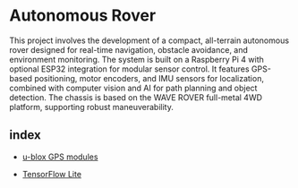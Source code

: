 
# Autonomous Rover

This project involves the development of a compact, all-terrain autonomous rover designed for real-time navigation, obstacle avoidance, and environment monitoring. The system is built on a Raspberry Pi 4 with optional ESP32 integration for modular sensor control. It features GPS-based positioning, motor encoders, and IMU sensors for localization, combined with computer vision and AI for path planning and object detection. The chassis is based on the WAVE ROVER full-metal 4WD platform, supporting robust maneuverability. 


## index

- [u-blox GPS modules](https://www.u-blox.com/en/product/neo-m8-series)

- [TensorFlow Lite](https://www.tensorflow.org/lite)



